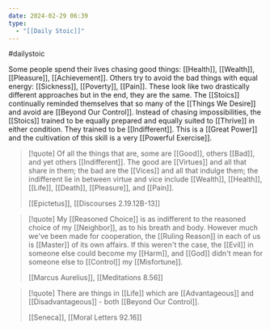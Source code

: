 ```yaml
---
date: 2024-02-29 06:39
type:
  - "[[Daily Stoic]]"
---
```


#dailystoic

Some people spend their lives chasing good things: [[Health]], [[Wealth]], [[Pleasure]], [[Achievement]]. Others try to avoid the bad things with equal energy: [[Sickness]], [[Poverty]], [[Pain]]. These look like two drastically different approaches but in the end, they are the same. The [[Stoics]] continually reminded themselves that so many of the [[Things We Desire]] and avoid are [[Beyond Our Control]]. Instead of chasing impossibilities, the [[Stoics]] trained to be equally prepared and equally suited to [[Thrive]] in either condition. They trained to be [[Indifferent]]. This is a [[Great Power]] and the cultivation of this skill is a very [[Powerful Exercise]]. 

> [!quote]
> Of all the things that are, some are [[Good]], others [[Bad]], and yet others [[Indifferent]]. The good are [[Virtues]] and all that share in them; the bad are the [[Vices]] and all that indulge them; the indifferent lie in between virtue and vice include [[Wealth]], [[Health]], [[Life]], [[Death]], [[Pleasure]], and [[Pain]].
> 
> [[Epictetus]], [[Discourses 2.19.12B-13]]

> [!quote]
> My [[Reasoned Choice]] is as indifferent to the reasoned choice of my [[Neighbor]], as to his breath and body. However much we've been made for cooperation, the [[Ruling Reason]] in each of us is [[Master]] of its own affairs. If this weren't the case, the [[Evil]] in someone else could become my [[Harm]], and [[God]] didn't mean for someone else to [[Control]] my [[Misfortune]]. 
> 
> [[Marcus Aurelius]], [[Meditations 8.56]]

> [!quote]
> There are things in [[Life]] which are [[Advantageous]] and [[Disadvantageous]] - both [[Beyond Our Control]]. 
> 
> [[Seneca]], [[Moral Letters 92.16]]
> 

